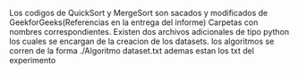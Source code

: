 Los codigos de QuickSort y MergeSort son sacados y modificados de GeekforGeeks(Referencias en la entrega del informe)
Carpetas con nombres correspondientes.
Existen dos archivos adicionales de tipo python los cuales se encargan de la creacion de los datasets.
los algoritmos se corren de la forma ./Algoritmo dataset.txt
ademas estan los txt del experimento
